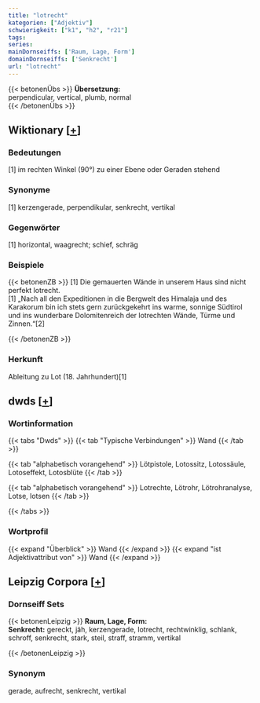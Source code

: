 ```yaml
---
title: "lotrecht"
kategorien: ["Adjektiv"]
schwierigkeit: ["k1", "h2", "r21"]
tags:
series:
mainDornseiffs: ['Raum, Lage, Form']
domainDornseiffs: ['Senkrecht']
url: "lotrecht"
---
```


{{< betonenÜbs >}}
**Übersetzung:**  
perpendicular, vertical, plumb, normal  
{{< /betonenÜbs >}}

## Wiktionary [[+](https://de.wiktionary.org/wiki/lotrecht)]

### Bedeutungen
[1] im rechten Winkel (90°) zu einer Ebene oder Geraden stehend  

### Synonyme
[1] kerzengerade, perpendikular, senkrecht, vertikal  

### Gegenwörter
[1] horizontal, waagrecht; schief, schräg  

### Beispiele
{{< betonenZB >}}
[1] Die gemauerten Wände in unserem Haus sind nicht perfekt lotrecht.  
[1] „Nach all den Expeditionen in die Bergwelt des Himalaja und des Karakorum bin ich stets gern zurückgekehrt ins warme, sonnige Südtirol und ins wunderbare Dolomitenreich der lotrechten Wände, Türme und Zinnen.“[2]  

{{< /betonenZB >}}
### Herkunft
Ableitung zu Lot (18. Jahrhundert)[1]  



## dwds [[+](https://www.dwds.de/wb/lotrecht)]

### Wortinformation
{{< tabs "Dwds" >}}
{{< tab "Typische Verbindungen" >}}
Wand
{{< /tab >}}

{{< tab "alphabetisch vorangehend" >}}
Lötpistole, Lotossitz, Lotossäule, Lotoseffekt, Lotosblüte
{{< /tab >}}

{{< tab "alphabetisch vorangehend" >}}
Lotrechte, Lötrohr, Lötrohranalyse, Lotse, lotsen
{{< /tab >}}

{{< /tabs >}}

### Wortprofil
{{< expand "Überblick" >}} Wand {{< /expand >}}
{{< expand "ist Adjektivattribut von" >}} Wand {{< /expand >}}

## Leipzig Corpora [[+](https://corpora.uni-leipzig.de/en/res?word=lotrecht&corpusId=deu_newscrawl-public_2018)]

### Dornseiff Sets
{{< betonenLeipzig >}}
**Raum, Lage, Form:**  
**Senkrecht:** gereckt, jäh, kerzengerade, lotrecht, rechtwinklig, schlank, schroff, senkrecht, stark, steil, straff, stramm, vertikal  

{{< /betonenLeipzig >}}

### Synonym
gerade, aufrecht, senkrecht, vertikal

